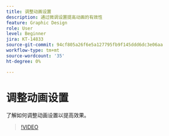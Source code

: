```yaml
---
title: 调整动画设置
description: 通过微调设置提高动画的有效性
feature: Graphic Design
role: User
level: Beginner
jira: KT-14833
source-git-commit: 94cf805a26f6e5a127795fb9f145ddd6dc3e06aa
workflow-type: tm+mt
source-wordcount: '35'
ht-degree: 0%

---
```


# 调整动画设置

了解如何调整动画设置以提高效果。

>[!VIDEO](https://video.tv.adobe.com/v/3426977?quality=12&learn=on&hidetitle=true)
